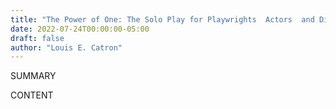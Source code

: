 ```yaml
---
title: "The Power of One: The Solo Play for Playwrights  Actors  and Directors"
date: 2022-07-24T00:00:00-05:00
draft: false
author: "Louis E. Catron"
---
```


SUMMARY

<!--more-->

CONTENT